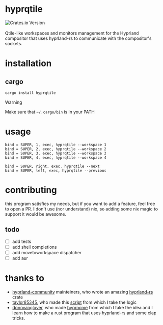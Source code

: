 # hyprqtile
![Crates.io Version](https://img.shields.io/crates/v/hyprqtile)<br><br>
Qtile-like workspaces and monitors management for the Hyprland compositor that uses hyprland-rs to communicate with the compositor's sockets. 

# installation
## cargo
```bash
cargo install hyprqtile
```
> [!WARNING]
> Make sure that `~/.cargo/bin` is in your PATH

# usage
```hyprlang
bind = SUPER, 1, exec, hyprqtile --workspace 1
bind = SUPER, 2, exec, hyprqtile --workspace 2
bind = SUPER, 3, exec, hyprqtile --workspace 3
bind = SUPER, 4, exec, hyprqtile --workspace 4

bind = SUPER, right, exec, hyprqtile --next
bind = SUPER, left, exec, hyprqtile --previous
```

# contributing
this program satisfies my needs, but if you want to add a feature, feel free to open a PR.
I don't use (nor understand) nix, so adding some nix magic to support it would be awesome. 

## todo
- [ ] add tests
- [ ] add shell completions
- [ ] add movetoworkspace dispatcher
- [ ] add aur

# thanks to
- [hyprland-community](https://github.com/hyprland-community/) mainteiners, who wrote an amazing [hyprland-rs](https://github.com/hyprland-community/hyprland-rs) crate
- [taylor85345](https://github.com/taylor85345), who made this [script](https://github.com/taylor85345/hyprland-dotfiles/blob/master/hypr/scripts/workspace) from which I take the logic
- [donovanglover](https://github.com/donovanglover), who made [hyprnome](https://github.com/donovanglover/hyprnome/) from which I take the idea and I learn how to make a rust program that uses hyprland-rs and some clap tricks.
